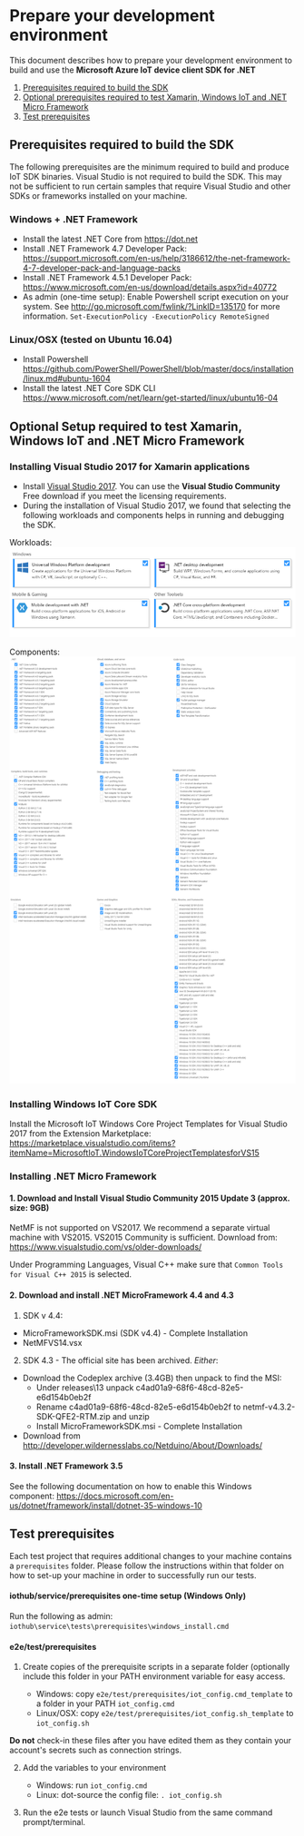 # Prepare your development environment

This document describes how to prepare your development environment to build and use the **Microsoft Azure IoT device client SDK for .NET**

1.  [Prerequisites required to build the SDK](#min_setup)
2.  [Optional prerequisites required to test Xamarin, Windows IoT and .NET Micro Framework](#advanced)
3.  [Test prerequisites](#testprereq)

<a name="min_setup"/>

## Prerequisites required to build the SDK

The following prerequisites are the minimum required to build and produce IoT SDK binaries. Visual Studio is not required to build the SDK.
This may not be sufficient to run certain samples that require Visual Studio and other SDKs or frameworks installed on your machine.

### Windows + .NET Framework

- Install the latest .NET Core from https://dot.net
- Install .NET Framework 4.7 Developer Pack: https://support.microsoft.com/en-us/help/3186612/the-net-framework-4-7-developer-pack-and-language-packs
- Install .NET Framework 4.5.1 Developer Pack: https://www.microsoft.com/en-us/download/details.aspx?id=40772
- As admin (one-time setup):
    Enable Powershell script execution on your system. See http://go.microsoft.com/fwlink/?LinkID=135170 for more information.
    `Set-ExecutionPolicy -ExecutionPolicy RemoteSigned`

### Linux/OSX (tested on Ubuntu 16.04)

- Install Powershell https://github.com/PowerShell/PowerShell/blob/master/docs/installation/linux.md#ubuntu-1604
- Install the latest .NET Core SDK CLI https://www.microsoft.com/net/learn/get-started/linux/ubuntu16-04

<a name="advanced"/>

## Optional Setup required to test Xamarin, Windows IoT and .NET Micro Framework

### Installing Visual Studio 2017 for Xamarin applications

- Install [Visual Studio 2017][visual-studio]. You can use the **Visual Studio Community** Free download if you meet the licensing requirements.
- During the installation of Visual Studio 2017, we found that selecting the following workloads and components helps in running and debugging the SDK.

Workloads:
![](./workloads.png)

Components:
![](./components.png)

### Installing Windows IoT Core SDK

Install the Microsoft IoT Windows Core Project Templates for Visual Studio 2017 from the Extension Marketplace: 
	https://marketplace.visualstudio.com/items?itemName=MicrosoftIoT.WindowsIoTCoreProjectTemplatesforVS15

### Installing .NET Micro Framework

#### 1. Download and Install Visual Studio Community 2015 Update 3 (approx. size: 9GB)

NetMF is not supported on VS2017. We recommend a separate virtual machine with VS2015.
VS2015 Community is sufficient. Download from: https://www.visualstudio.com/vs/older-downloads/

Under Programming Languages, Visual C++ make sure that `Common Tools for Visual C++ 2015` is selected.

#### 2. Download and install .NET MicroFramework 4.4 and 4.3

1. SDK v 4.4: 
  * MicroFrameworkSDK.msi  (SDK v4.4) - Complete Installation
  * NetMFVS14.vsx
		
2. SDK 4.3 - The official site has been archived. *Either*:
  * Download the Codeplex archive (3.4GB) then unpack to find the MSI:
    * Under releases\13 unpack c4ad01a9-68f6-48cd-82e5-e6d154b0eb2f
    * Rename c4ad01a9-68f6-48cd-82e5-e6d154b0eb2f to netmf-v4.3.2-SDK-QFE2-RTM.zip and unzip
    * Install MicroFrameworkSDK.msi - Complete Installation
  * Download from http://developer.wildernesslabs.co/Netduino/About/Downloads/
  
#### 3. Install .NET Framework 3.5

See the following documentation on how to enable this Windows component: https://docs.microsoft.com/en-us/dotnet/framework/install/dotnet-35-windows-10

<a name="testprereq"/>

## Test prerequisites

Each test project that requires additional changes to your machine contains a `prerequisites` folder. Please follow the instructions within that folder on how to set-up your machine in order to successfully run our tests.

#### iothub/service/prerequisites one-time setup (Windows Only)
Run the following as admin: `iothub\service\tests\prerequisites\windows_install.cmd`

#### e2e/test/prerequisites

1. Create copies of the prerequisite scripts in a separate folder (optionally include this folder in your PATH environment variable for easy access. 

    * Windows: copy `e2e/test/prerequisites/iot_config.cmd_template` to a folder in your PATH `iot_config.cmd`
    * Linux/OSX: copy `e2e/test/prerequisites/iot_config.sh_template` to `iot_config.sh`

**Do not** check-in these files after you have edited them as they contain your account's secrets such as connection strings.

2. Add the variables to your environment

    * Windows: run `iot_config.cmd`
    * Linux: dot-source the config file: `. iot_config.sh` 

3. Run the e2e tests or launch Visual Studio from the same command prompt/terminal.

[visual-studio]: https://www.visualstudio.com/
[readme]: ../readme.md
[lnk-sdk-vs2015]: http://go.microsoft.com/fwlink/?LinkId=518003
[lnk-sdk-vs2013]: http://go.microsoft.com/fwlink/?LinkId=323510
[lnk-sdk-vs2012]: http://go.microsoft.com/fwlink/?LinkId=323511
[lnk-visualstudio-xamarin]: https://msdn.microsoft.com/en-us/library/mt299001.aspx
[lnk-NuGet-package]:https://www.nuget.org/packages/Microsoft.Azure.Devices.Client
[lnk-NuGet-package_pcl]:https://www.nuget.org/packages/Microsoft.Azure.Devices.Client.PCL
[lnk-azure-iot]:https://github.com/Azure/azure-iot-sdks
[NuGet-Package-Manager]:https://visualstudiogallery.msdn.microsoft.com/5d345edc-2e2d-4a9c-b73b-d53956dc458d
[NuGet]:https://www.nuget.org/
[PCL]:https://msdn.microsoft.com/en-us/library/gg597391(v=vs.110).aspx
[UWP]:https://msdn.microsoft.com/en-us/windows/uwp/get-started/universal-application-platform-guide
[.NET]:https://www.microsoft.com/net
[UWP]:https://msdn.microsoft.com/en-us/windows/uwp/winrt-components/index
[Xamarin]:https://www.xamarin.com/